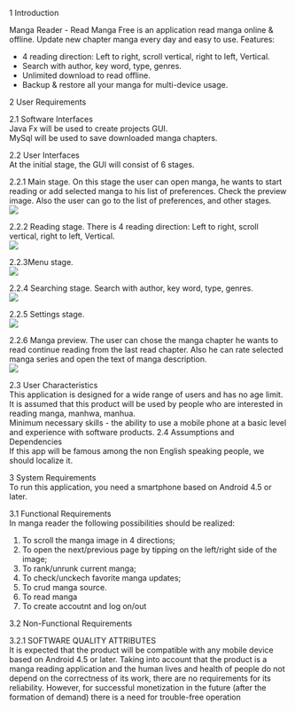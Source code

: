 1 Introduction  

Manga Reader - Read Manga Free is an application read manga online & offline. Update new chapter manga every day and easy to use.
Features:     
- 4 reading direction: Left to right, scroll vertical, right to left, Vertical.    
- Search with author, key word, type, genres.       
- Unlimited download to read offline.    
- Backup & restore all your manga for multi-device usage.       
            
2 User Requirements       
            
2.1 Software Interfaces                 
Java Fx will be used to create projects GUI.             
MySql will be used to save downloaded manga chapters.   

2.2 User Interfaces                   
At the initial stage, the GUI will consist of 6 stages. 

2.2.1 Main stage. On this stage the user can open manga, he wants to start reading or add selected manga to his list of preferences.   Check the preview image. Also the user can go to the list of preferences, and other stages.   
![](MockUps/images/main%20stage.png)  

2.2.2 Reading stage. There is 4 reading direction: Left to right, scroll vertical, right to left, Vertical.   
![](MockUps/images/manga%20preview.png)             

2.2.3Menu stage.   
![](MockUps/images/menu.png)     

2.2.4 Searching stage. Search with author, key word, type, genres.    
![](MockUps/images/readig.png)   

2.2.5 Settings stage.          
![](MockUps/images/search.png)   

2.2.6 Manga preview. The user can chose the manga chapter he wants to read continue reading from the last read chapter. Also he can rate selected manga series and open the text of manga description.      
![](MockUps/images/settings.png) 
            
2.3 User Characteristics    
This application is designed for a wide range of users and has no age limit. It is assumed that this product will be used by people who are interested in reading manga, manhwa, manhua.  
Minimum necessary skills - the ability to use a mobile phone at a basic level and experience with software products.
2.4 Assumptions and Dependencies              
If this app will be famous among the non English speaking people, we should localize it.              
            
3 System Requirements   
To run this application, you need a smartphone based on Android 4.5 or later.  
            
3.1 Functional Requirements   
In manga reader the following possibilities should be realized:   
1.	To scroll the manga image in 4 directions;   
2.	To open the next/previous page by tipping on the left/right side of the image;   
3.	To rank/unrunk current manga;    
4.	To check/unckech favorite manga updates;     
5.	To crud manga source.
6. To read manga
7. To create accoutnt and log on/out

3.2 Non-Functional Requirements  
    
3.2.1 SOFTWARE QUALITY ATTRIBUTES     
It is expected that the product will be compatible with any mobile device based on Android 4.5 or later. Taking into account that the product is a manga reading application and the human lives and health of people do not depend on the correctness of its work, there are no requirements for its reliability. However, for successful monetization in the future (after the formation of demand) there is a need for trouble-free operation

